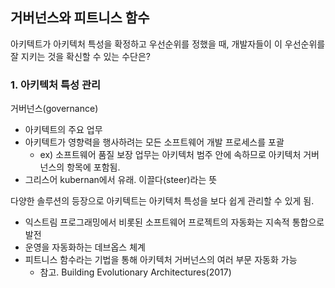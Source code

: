 ## 거버넌스와 피트니스 함수

아키텍트가 아키텍처 특성을 확정하고 우선순위를 정했을 때, 개발자들이 이 우선순위를 잘 지키는 것을 확신할 수 있는 수단은?

### 1. 아키텍처 특성 관리

거버넌스(governance)

- 아키텍트의 주요 업무
- 아키텍트가 영향력을 행사하려는 모든 소프트웨어 개발 프로세스를 포괄
  - ex) 소프트웨어 품질 보장 업무는 아키텍처 범주 안에 속하므로 아키텍처 거버넌스의 항목에 포함됨.
- 그리스어 kubernan에서 유래. 이끌다(steer)라는 뜻

다양한 솔루션의 등장으로 아키텍트는 아키텍처 특성을 보다 쉽게 관리할 수 있게 됨.

- 익스트림 프로그래밍에서 비롯된 소프트웨어 프로젝트의 자동화는 지속적 통합으로 발전
- 운영을 자동화하는 데브옵스 체계
- 피트니스 함수라는 기법을 통해 아키텍처 거버넌스의 여러 부문 자동화 가능
  - 참고. Building Evolutionary Architectures(2017)
